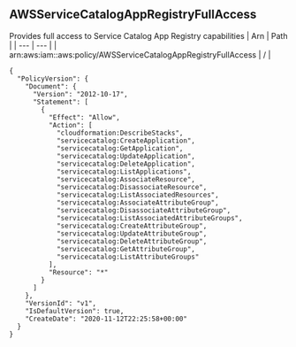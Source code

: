 
## AWSServiceCatalogAppRegistryFullAccess
Provides full access to Service Catalog App Registry capabilities
| Arn | Path |
| --- | --- |
| arn:aws:iam::aws:policy/AWSServiceCatalogAppRegistryFullAccess | / |
```
{
  "PolicyVersion": {
    "Document": {
      "Version": "2012-10-17",
      "Statement": [
        {
          "Effect": "Allow",
          "Action": [
            "cloudformation:DescribeStacks",
            "servicecatalog:CreateApplication",
            "servicecatalog:GetApplication",
            "servicecatalog:UpdateApplication",
            "servicecatalog:DeleteApplication",
            "servicecatalog:ListApplications",
            "servicecatalog:AssociateResource",
            "servicecatalog:DisassociateResource",
            "servicecatalog:ListAssociatedResources",
            "servicecatalog:AssociateAttributeGroup",
            "servicecatalog:DisassociateAttributeGroup",
            "servicecatalog:ListAssociatedAttributeGroups",
            "servicecatalog:CreateAttributeGroup",
            "servicecatalog:UpdateAttributeGroup",
            "servicecatalog:DeleteAttributeGroup",
            "servicecatalog:GetAttributeGroup",
            "servicecatalog:ListAttributeGroups"
          ],
          "Resource": "*"
        }
      ]
    },
    "VersionId": "v1",
    "IsDefaultVersion": true,
    "CreateDate": "2020-11-12T22:25:58+00:00"
  }
}
```
